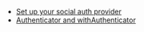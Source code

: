 - [Set up your social auth provider](https://docs.amplify.aws/gen1/nextjs/build-a-backend/auth/add-social-provider/)
- [Authenticator and withAuthenticator](https://ui.docs.amplify.aws/react/connected-components/authenticator)
